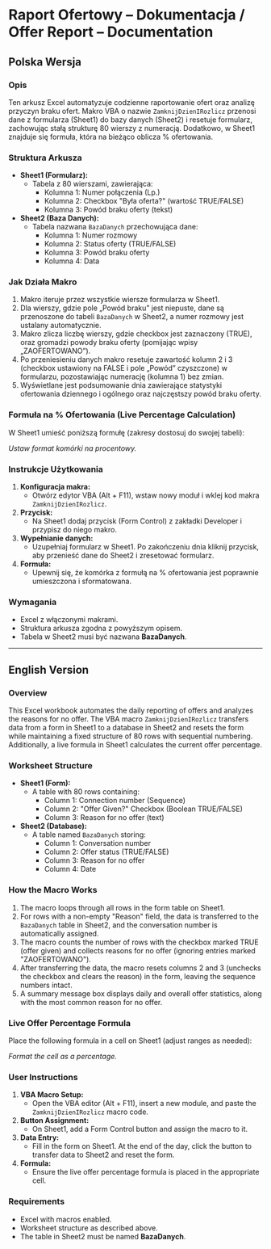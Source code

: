 # Raport Ofertowy – Dokumentacja / Offer Report – Documentation

## Polska Wersja

### Opis
Ten arkusz Excel automatyzuje codzienne raportowanie ofert oraz analizę przyczyn braku ofert. Makro VBA o nazwie `ZamknijDzienIRozlicz` przenosi dane z formularza (Sheet1) do bazy danych (Sheet2) i resetuje formularz, zachowując stałą strukturę 80 wierszy z numeracją. Dodatkowo, w Sheet1 znajduje się formuła, która na bieżąco oblicza % ofertowania.

### Struktura Arkusza
- **Sheet1 (Formularz):**
  - Tabela z 80 wierszami, zawierająca:
    - Kolumna 1: Numer połączenia (Lp.)
    - Kolumna 2: Checkbox "Była oferta?" (wartość TRUE/FALSE)
    - Kolumna 3: Powód braku oferty (tekst)
- **Sheet2 (Baza Danych):**
  - Tabela nazwana `BazaDanych` przechowująca dane:
    - Kolumna 1: Numer rozmowy
    - Kolumna 2: Status oferty (TRUE/FALSE)
    - Kolumna 3: Powód braku oferty
    - Kolumna 4: Data

### Jak Działa Makro
1. Makro iteruje przez wszystkie wiersze formularza w Sheet1.
2. Dla wierszy, gdzie pole „Powód braku” jest niepuste, dane są przenoszone do tabeli `BazaDanych` w Sheet2, a numer rozmowy jest ustalany automatycznie.
3. Makro zlicza liczbę wierszy, gdzie checkbox jest zaznaczony (TRUE), oraz gromadzi powody braku oferty (pomijając wpisy „ZAOFERTOWANO”).
4. Po przeniesieniu danych makro resetuje zawartość kolumn 2 i 3 (checkbox ustawiony na FALSE i pole „Powód” czyszczone) w formularzu, pozostawiając numerację (kolumna 1) bez zmian.
5. Wyświetlane jest podsumowanie dnia zawierające statystyki ofertowania dziennego i ogólnego oraz najczęstszy powód braku oferty.

### Formuła na % Ofertowania (Live Percentage Calculation)
W Sheet1 umieść poniższą formułę (zakresy dostosuj do swojej tabeli):

*Ustaw format komórki na procentowy.*

### Instrukcje Użytkowania
1. **Konfiguracja makra:**  
   - Otwórz edytor VBA (Alt + F11), wstaw nowy moduł i wklej kod makra `ZamknijDzienIRozlicz`.
2. **Przycisk:**  
   - Na Sheet1 dodaj przycisk (Form Control) z zakładki Developer i przypisz do niego makro.
3. **Wypełnianie danych:**  
   - Uzupełniaj formularz w Sheet1. Po zakończeniu dnia kliknij przycisk, aby przenieść dane do Sheet2 i zresetować formularz.
4. **Formuła:**  
   - Upewnij się, że komórka z formułą na % ofertowania jest poprawnie umieszczona i sformatowana.

### Wymagania
- Excel z włączonymi makrami.
- Struktura arkusza zgodna z powyższym opisem.
- Tabela w Sheet2 musi być nazwana **BazaDanych**.

---

## English Version

### Overview
This Excel workbook automates the daily reporting of offers and analyzes the reasons for no offer. The VBA macro `ZamknijDzienIRozlicz` transfers data from a form in Sheet1 to a database in Sheet2 and resets the form while maintaining a fixed structure of 80 rows with sequential numbering. Additionally, a live formula in Sheet1 calculates the current offer percentage.

### Worksheet Structure
- **Sheet1 (Form):**
  - A table with 80 rows containing:
    - Column 1: Connection number (Sequence)
    - Column 2: "Offer Given?" Checkbox (Boolean TRUE/FALSE)
    - Column 3: Reason for no offer (text)
- **Sheet2 (Database):**
  - A table named `BazaDanych` storing:
    - Column 1: Conversation number
    - Column 2: Offer status (TRUE/FALSE)
    - Column 3: Reason for no offer
    - Column 4: Date

### How the Macro Works
1. The macro loops through all rows in the form table on Sheet1.
2. For rows with a non-empty "Reason" field, the data is transferred to the `BazaDanych` table in Sheet2, and the conversation number is automatically assigned.
3. The macro counts the number of rows with the checkbox marked TRUE (offer given) and collects reasons for no offer (ignoring entries marked "ZAOFERTOWANO").
4. After transferring the data, the macro resets columns 2 and 3 (unchecks the checkbox and clears the reason) in the form, leaving the sequence numbers intact.
5. A summary message box displays daily and overall offer statistics, along with the most common reason for no offer.

### Live Offer Percentage Formula
Place the following formula in a cell on Sheet1 (adjust ranges as needed):

*Format the cell as a percentage.*

### User Instructions
1. **VBA Macro Setup:**  
   - Open the VBA editor (Alt + F11), insert a new module, and paste the `ZamknijDzienIRozlicz` macro code.
2. **Button Assignment:**  
   - On Sheet1, add a Form Control button and assign the macro to it.
3. **Data Entry:**  
   - Fill in the form on Sheet1. At the end of the day, click the button to transfer data to Sheet2 and reset the form.
4. **Formula:**  
   - Ensure the live offer percentage formula is placed in the appropriate cell.

### Requirements
- Excel with macros enabled.
- Worksheet structure as described above.
- The table in Sheet2 must be named **BazaDanych**.

